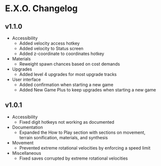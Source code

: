 # E.X.O. Changelog
## v1.1.0
- Accessibility
  - Added velocity access hotkey
  - Added velocity to Status screen
  - Added z-coordinate to coordinates hotkey
- Materials
  - Reweight spawn chances based on cost demands
- Upgrades
  - Added level 4 upgrades for most upgrade tracks
- User interface
  - Added confirmation when starting a new game
  - Added New Game Plus to keep upgrades when starting a new game

## v1.0.1
- Accessibility
  - Fixed digit hotkeys not working as documented
- Documentation
  - Expanded the How to Play section with sections on movement, terrain sonification, materials, and synthesis
- Movement
  - Prevented extreme rotational velocities by enforcing a speed limit
- Miscellaneous
  - Fixed saves corrupted by extreme rotational velocities
